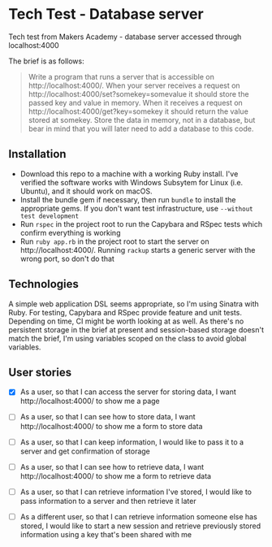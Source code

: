 # Tech Test - Database server

Tech test from Makers Academy - database server accessed through localhost:4000

The brief is as follows:

> Write a program that runs a server that is accessible on http://localhost:4000/. When your server receives a request on http://localhost:4000/set?somekey=somevalue it should store the passed key and value in memory. When it receives a request on http://localhost:4000/get?key=somekey it should return the value stored at somekey. Store the data in memory, not in a database, but bear in mind that you will later need to add a database to this code.

## Installation

* Download this repo to a machine with a working Ruby install. I've verified the software works with Windows Subsytem for Linux (i.e. Ubuntu), and it should work on macOS.
* Install the bundle gem if necessary, then run `bundle` to install the appropriate gems. If you don't want test infrastructure, use `--without test development`
* Run `rspec` in the project root to run the Capybara and RSpec tests which confirm everything is working
* Run `ruby app.rb` in the project root to start the server on http://localhost:4000/. Running `rackup` starts a generic server with the wrong port, so don't do that

## Technologies

A simple web application DSL seems appropriate, so I'm using Sinatra with Ruby. For testing, Capybara and RSpec provide feature and unit tests. Depending on time, CI might be worth looking at as well. As there's no persistent storage in the brief at present and session-based storage doesn't match the brief, I'm using variables scoped on the class to avoid global variables.

## User stories

- [x] As a user, so that I can access the server for storing data, I want http://localhost:4000/ to show me a page

- [ ] As a user, so that I can see how to store data, I want http://localhost:4000/ to show me a form to store data

- [ ] As a user, so that I can keep information, I would like to pass it to a server and get confirmation of storage

- [ ] As a user, so that I can see how to retrieve data, I want http://localhost:4000/ to show me a form to retrieve data

- [ ] As a user, so that I can retrieve information I've stored, I would like to pass information to a server and then retrieve it later

- [ ] As a different user, so that I can retrieve information someone else has stored, I would like to start a new session and retrieve previously stored information using a key that's been shared with me
